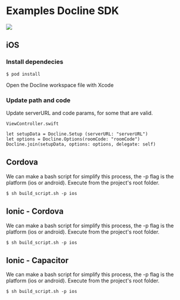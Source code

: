 # Examples Docline SDK
![](https://drive.google.com/uc?export=view&id=1uPXUx1rg8sYWyRu2Q9UNvW2nwaQEVRMS)
## iOS
### Install dependecies

`$ pod install`

Open the Docline workspace file with Xcode

### Update path and code
Update serverURL and code params, for some that are valid.

```
ViewController.swift

let setupData = Docline.Setup (serverURL: "serverURL")
let options = Docline.Options(roomCode: "roomCode")
Docline.join(setupData, options: options, delegate: self)
```

## Cordova
We can make a bash script for simplify this process, the -p flag is the platform (ios  or android).
Execute from the project's root folder.

`$ sh build_script.sh -p ios`

## Ionic - Cordova
We can make a bash script for simplify this process, the -p flag is the platform (ios  or android).
Execute from the project's root folder.

`$ sh build_script.sh -p ios`

## Ionic - Capacitor
We can make a bash script for simplify this process, the -p flag is the platform (ios  or android).
Execute from the project's root folder.

`$ sh build_script.sh -p ios`
